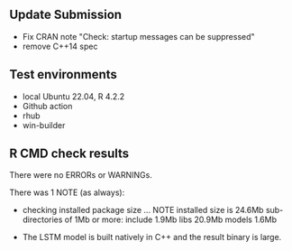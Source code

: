 ## Update Submission

* Fix CRAN note "Check: startup messages can be suppressed"
* remove C++14 spec

## Test environments
* local Ubuntu 22.04, R 4.2.2
* Github action
* rhub
* win-builder

## R CMD check results
There were no ERRORs or WARNINGs. 

There was 1 NOTE (as always):

* checking installed package size ... NOTE
    installed size is 24.6Mb
    sub-directories of 1Mb or more:
      include   1.9Mb
      libs     20.9Mb
      models    1.6Mb

* The LSTM model is built natively in C++ and the result binary is large.

